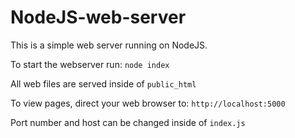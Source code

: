 # NodeJS-web-server
<p>This is a simple web server running on NodeJS.</p>
<p>To start the webserver run: <code>node index</code></p>
<p>All web files are served inside of <code>public_html</code></p>
<p>To view pages, direct your web browser to: <code>http://localhost:5000</code></p>
<p>Port number and host can be changed inside of <code>index.js</code></p>
